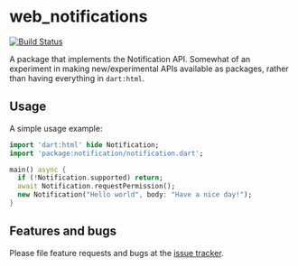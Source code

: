 # web_notifications

[![Build Status](https://travis-ci.org/google/web_notifications.dart.svg?branch=master)](https://travis-ci.org/google/web_notifications.dart)

A package that implements the Notification API. Somewhat of an
experiment in making new/experimental APIs available as packages,
rather than having everything in `dart:html`.

## Usage

A simple usage example:

```dart
import 'dart:html' hide Notification;
import 'package:notification/notification.dart';

main() async {
  if (!Notification.supported) return;
  await Notification.requestPermission();
  new Notification("Hello world", body: "Have a nice day!");
}
```

## Features and bugs

Please file feature requests and bugs at the [issue tracker][tracker].

[tracker]: https://github.com/google/web_notifications.dart/issues
